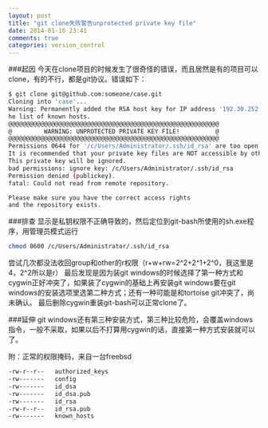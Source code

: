 ```yaml
---
layout: post
title: "git clone失败警告unprotected private key file"
date: 2014-01-16 23:41
comments: true
categories: version_control 
---
```

###起因
今天在clone项目的时候发生了很奇怪的错误，而且居然是有的项目可以clone，有的不行，都是git协议。错误如下：

<!-- more -->
```sh
$ git clone git@github.com:someone/case.git
Cloning into 'case'...
Warning: Permanently added the RSA host key for IP address '192.30.252.129' to t
he list of known hosts.
@@@@@@@@@@@@@@@@@@@@@@@@@@@@@@@@@@@@@@@@@@@@@@@@@@@@@@@@@@@
@         WARNING: UNPROTECTED PRIVATE KEY FILE!          @
@@@@@@@@@@@@@@@@@@@@@@@@@@@@@@@@@@@@@@@@@@@@@@@@@@@@@@@@@@@
Permissions 0644 for '/c/Users/Administrator/.ssh/id_rsa' are too open.
It is recommended that your private key files are NOT accessible by others.
This private key will be ignored.
bad permissions: ignore key: /c/Users/Administrator/.ssh/id_rsa
Permission denied (publickey).
fatal: Could not read from remote repository.

Please make sure you have the correct access rights
and the repository exists.
```
###排查
显示是私钥权限不正确导致的，然后定位到git-bash所使用的sh.exe程序，用管理员模式运行
```sh
chmod 0600 /c/Users/Administrator/.ssh/id_rsa
```
尝试几次都没法收回group和other的r权限（r+w+rw=2^2+2^1+2^0，我这里是4，2^2所以是r）
最后发现是因为装git windows的时候选择了第一种方式和cygwin正好冲突了，如果装了cygwin的基础上再安装git windows要在git windows的安装选项里选第二种方式；还有一种可能是和tortoise git冲突了，尚未确认。
最后删除cygwin重装git-bash可以正常clone了。

###延伸
git windows还有第三种安装方式，第三种比较危险，会覆盖windows指令，一般不采取，如果以后不打算用cygwin的话，直接第一种方式安装就可以了。

附：正常的权限掩码，来自一台freebsd
```sh
-rw-r--r--   authorized_keys
-rw-------   config
-rw-------   id_dsa
-rw-------   id_dsa.pub
-rw-------   id_rsa
-rw-r--r--   id_rsa.pub
-rw-------   known_hosts
```






